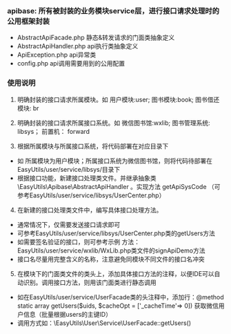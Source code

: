 ### apibase: 所有被封装的业务模块service层，进行接口请求处理时的公用框架封装
- AbstractApiFacade.php 静态&转发请求的门面类抽象定义
- AbstractApiHandler.php api执行类抽象定义
- ApiException.php api异常类
- config.php api调用需要用到的公用配置


### 使用说明
1. 明确封装的接口请求所属模块。如 用户模块:user; 图书模块:book; 图书借还模块: br  

2. 明确封装的接口请求所属接口系统。如 微信图书馆:wxlib; 图书管理系统: libsys； 前置机： forward

3. 根据所属模块与所属接口系统，将代码部署在对应目录下
 - 如 所属模块为用户模块；所属接口系统为微信图书馆，则将代码待部署在 EasyUtils/user/service/libsys/目录下
 - 根据接口功能，新建接口处理类文件。并继承抽象类 \EasyUtils\Apibase\AbstractApiHandler 。实现方法 getApiSysCode （可参考EasyUtils/user/service/libsys/UserCenter.php）

4. 在新建的接口处理类文件中，编写具体接口处理方法。
 - 通常情况下，仅需要发送接口请求即可
 - 可参考EasyUtils/user/service/libsys/UserCenter.php类的getUsers方法
 - 如需要签名验证的接口，则可参考示例 方法：EasyUtils/user/service/wxlib/WxLib.php类文件的signApiDemo方法
 - 接口名尽量用完整含义的名称，注意避免同模块不同文件的接口名冲突

5. 在模块下的门面类文件的类头上，添加具体接口方法的注释，以便IDE可以自动识别。调用接口方法，则用该门面类进行静态调用
 - 如在EasyUtils/user/service/UserFacade类的头注释中，添加行：@method static array getUsers($uids, $cacheOpt = ['_cacheTime'=> 0])  获取微信用户信息（批量根据users的主键ID）
 - 调用方式如：\EasyUtils\User\Service\UserFacade::getUsers()

